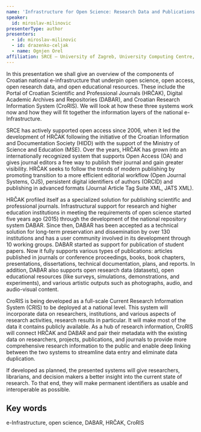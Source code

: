 ```yaml
---
name: 'Infrastructure for Open Science: Research Data and Publications'
speaker:
  id: miroslav-milinovic
presenterType: author
presenters:
  - id: miroslav-milinovic
  - id: drazenko-celjak
  - name: Ognjen Orel
affiliation: SRCE – University of Zagreb, University Computing Centre, Zagreb, Croatia
---
```


In this presentation we shall give an overview of the components of Croatian national e-infrastructure that underpin open science, open access, open research data, and open educational resources. These include the Portal of Croatian Scientific and Professional Journals (HRČAK), Digital Academic Archives and Repositories (DABAR), and Croatian Research Information System (CroRIS). We will look at how these three systems work now and how they will fit together the information layers of the national e-Infrastructure.

SRCE has actively supported open access since 2006, when it led the development of HRČAK following the initiative of the Croatian Information and Documentation Society (HIDD) with the support of the Ministry of Science and Education (MSE). Over the years, HRČAK has grown into an internationally recognized system that supports Open Access (OA) and gives journal editors a free way to publish their journal and gain greater visibility. HRČAK seeks to follow the trends of modern publishing by promoting transition to a more efficient editorial workflow (Open Journal Systems, OJS), persistent digital identifiers of authors (ORCID) and publishing in advanced formats (Journal Article Tag Suite XML, JATS XML).

HRČAK profiled itself as a specialized solution for publishing scientific and professional journals. Infrastructural support for research and higher education institutions in meeting the requirements of open science started five years ago (2015) through the development of the national repository system DABAR. Since then, DABAR has been accepted as a technical solution for long-term preservation and dissemination by over 130 institutions and has a user community involved in its development through 10 working groups. DABAR started as support for publication of student papers. Now it fully supports various types of publications: articles published in journals or conference proceedings, books, book chapters, presentations, dissertations, technical documentation, plans, and reports. In addition, DABAR also supports open research data (datasets), open educational resources (like surveys, simulations, demonstrations, and experiments), and various artistic outputs such as photographs, audio, and audio-visual content.

CroRIS is being developed as a full-scale Current Research Information System (CRIS) to be deployed at a national level. This system will incorporate data on researchers, institutions, and various aspects of research activities, research results in particular. It will make most of the data it contains publicly available. As a hub of research information, CroRIS will connect HRČAK and DABAR and pair their metadata with the existing data on researchers, projects, publications, and journals to provide more comprehensive research information to the public and enable deep linking between the two systems to streamline data entry and eliminate data duplication.

If developed as planned, the presented systems will give researchers, librarians, and decision makers a better insight into the current state of research. To that end, they will make permanent identifiers as usable and interoperable as possible.

## Key words

e-Infrastructure, open science, DABAR, HRČAK, CroRIS
